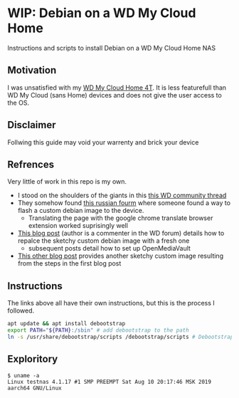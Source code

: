 # WIP: Debian on a WD My Cloud Home
Instructions and scripts to install Debian on a WD My Cloud Home NAS

## Motivation
I was unsatisfied with my [WD My Cloud Home 4T](https://www.westerndigital.com/products/cloud-storage/wd-my-cloud-home#WDBVXC0040HWT-NESN). It is less featurefull than WD My Cloud (sans Home) devices and does not give the user access to the OS.

## Disclaimer
Follwing this guide may void your warrenty and brick your device

## Refrences
Very little of work in this repo is my own.
* I stood on the shoulders of the giants in this [this WD community thread](https://community.wd.com/t/install-debian-on-wd-my-cloud-home/250061?page=2)
* They somehow found [this russian fourm](https://4pda.to/forum/index.php?showtopic=467828&st=12140#entry87961189)  where someone found a way to flash a custom debian image to the device.
    * Translating the page with the google chrome translate browser extension worked suprisingly well
* [This blog post](https://blog.loetzimmer.de/2020/09/debian-on-wd-my-cloud-home-single-bay.html) (author is a commenter in the WD forum) details how to repalce the sketchy custom debian image with a fresh one
    * subsequent posts detail how to set up OpenMediaVault
* [This other blog post](https://nerdprojekte.wordpress.com/2021/02/22/wd-my-cloud-home-to-linux-server-2-installation/) provides another sketchy custom image resulting from the steps in the first blog post

## Instructions
The links above all have their own instructions, but this is the process I followed.





```bash
apt update && apt install debootstrap
export PATH="${PATH}:/sbin" # add debootstrap to the path
ln -s /usr/share/debootstrap/scripts /debootstrap/scripts # Debootstrap script expects these other scripts in a very specific place. Idk why they aren't installed to that location
```



## Exploritory
```
$ uname -a
Linux testnas 4.1.17 #1 SMP PREEMPT Sat Aug 10 20:17:46 MSK 2019 aarch64 GNU/Linux
```

